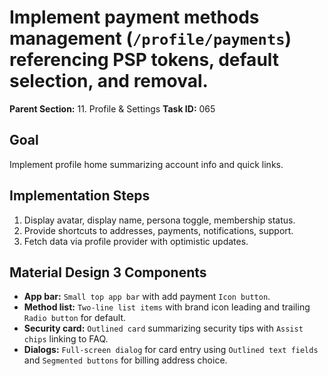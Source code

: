 # Implement payment methods management (`/profile/payments`) referencing PSP tokens, default selection, and removal.

**Parent Section:** 11. Profile & Settings
**Task ID:** 065

## Goal
Implement profile home summarizing account info and quick links.

## Implementation Steps
1. Display avatar, display name, persona toggle, membership status.
2. Provide shortcuts to addresses, payments, notifications, support.
3. Fetch data via profile provider with optimistic updates.

## Material Design 3 Components
- **App bar:** `Small top app bar` with add payment `Icon button`.
- **Method list:** `Two-line list items` with brand icon leading and trailing `Radio button` for default.
- **Security card:** `Outlined card` summarizing security tips with `Assist chips` linking to FAQ.
- **Dialogs:** `Full-screen dialog` for card entry using `Outlined text fields` and `Segmented buttons` for billing address choice.
